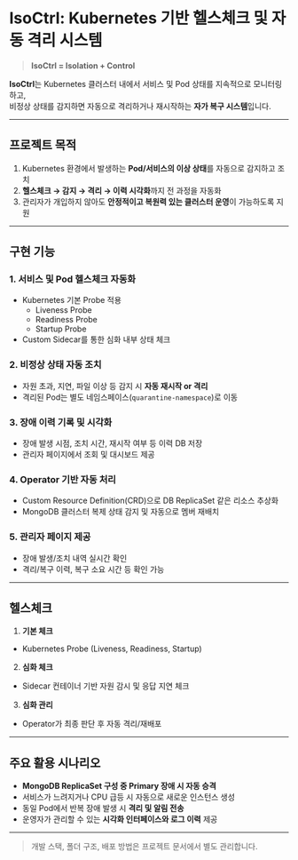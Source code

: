 # IsoCtrl: Kubernetes 기반 헬스체크 및 자동 격리 시스템
> **IsoCtrl = Isolation + Control**

**IsoCtrl**는 Kubernetes 클러스터 내에서 서비스 및 Pod 상태를 지속적으로 모니터링하고,  
비정상 상태를 감지하면 자동으로 격리하거나 재시작하는 **자가 복구 시스템**입니다.

---

## 프로젝트 목적

1. Kubernetes 환경에서 발생하는 **Pod/서비스의 이상 상태**를 자동으로 감지하고 조치
2. **헬스체크 → 감지 → 격리 → 이력 시각화**까지 전 과정을 자동화
3. 관리자가 개입하지 않아도 **안정적이고 복원력 있는 클러스터 운영**이 가능하도록 지원

---

## 구현 기능

### 1. **서비스 및 Pod 헬스체크 자동화**
- Kubernetes 기본 Probe 적용
    - Liveness Probe
    - Readiness Probe
    - Startup Probe
- Custom Sidecar를 통한 심화 내부 상태 체크

### 2. **비정상 상태 자동 조치**
- 자원 초과, 지연, 파일 이상 등 감지 시 **자동 재시작 or 격리**
- 격리된 Pod는 별도 네임스페이스(`quarantine-namespace`)로 이동

### 3. **장애 이력 기록 및 시각화**
- 장애 발생 시점, 조치 시간, 재시작 여부 등 이력 DB 저장
- 관리자 페이지에서 조회 및 대시보드 제공

### 4. **Operator 기반 자동 처리**
- Custom Resource Definition(CRD)으로 DB ReplicaSet 같은 리소스 추상화
- MongoDB 클러스터 복제 상태 감지 및 자동으로 멤버 재배치

### 5. **관리자 페이지 제공**
- 장애 발생/조치 내역 실시간 확인
- 격리/복구 이력, 복구 소요 시간 등 확인 가능

---

## 헬스체크

1. **기본 체크**  
- Kubernetes Probe (Liveness, Readiness, Startup)

2. **심화 체크**  
- Sidecar 컨테이너 기반 자원 감시 및 응답 지연 체크

3. **심화 관리**  
- Operator가 최종 판단 후 자동 격리/재배포

---

## 주요 활용 시나리오

- **MongoDB ReplicaSet 구성 중 Primary 장애 시 자동 승격**
- 서비스가 느려지거나 CPU 급등 시 자동으로 새로운 인스턴스 생성
- 동일 Pod에서 반복 장애 발생 시 **격리 및 알림 전송**
- 운영자가 관리할 수 있는 **시각화 인터페이스와 로그 이력** 제공

---

> 개발 스택, 폴더 구조, 배포 방법은 프로젝트 문서에서 별도 관리합니다.
